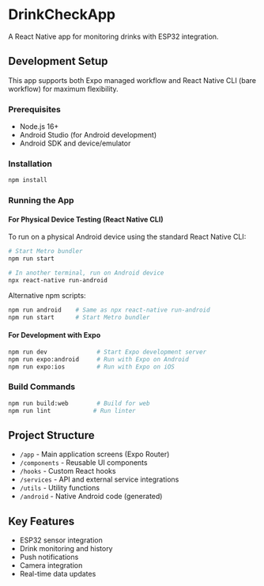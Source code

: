 # DrinkCheckApp

A React Native app for monitoring drinks with ESP32 integration.

## Development Setup

This app supports both Expo managed workflow and React Native CLI (bare workflow) for maximum flexibility.

### Prerequisites

- Node.js 16+
- Android Studio (for Android development)
- Android SDK and device/emulator

### Installation

```bash
npm install
```

### Running the App

#### For Physical Device Testing (React Native CLI)

To run on a physical Android device using the standard React Native CLI:

```bash
# Start Metro bundler
npm run start

# In another terminal, run on Android device
npx react-native run-android
```

Alternative npm scripts:
```bash
npm run android    # Same as npx react-native run-android
npm run start      # Start Metro bundler
```

#### For Development with Expo

```bash
npm run dev              # Start Expo development server
npm run expo:android     # Run with Expo on Android
npm run expo:ios         # Run with Expo on iOS
```

### Build Commands

```bash
npm run build:web        # Build for web
npm run lint            # Run linter
```

## Project Structure

- `/app` - Main application screens (Expo Router)
- `/components` - Reusable UI components  
- `/hooks` - Custom React hooks
- `/services` - API and external service integrations
- `/utils` - Utility functions
- `/android` - Native Android code (generated)

## Key Features

- ESP32 sensor integration
- Drink monitoring and history
- Push notifications
- Camera integration
- Real-time data updates
